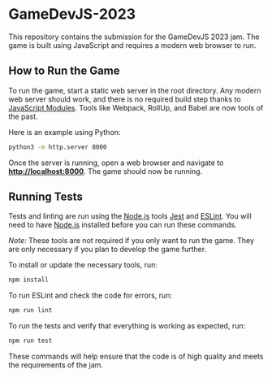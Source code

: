 # GameDevJS-2023
This repository contains the submission for the GameDevJS 2023 jam. The game is built using JavaScript and requires a modern web browser to run.

## How to Run the Game
To run the game, start a static web server in the root directory. Any modern web server should work, and there is no required build step thanks to [JavaScript Modules](https://developer.mozilla.org/en-US/docs/Web/JavaScript/Guide/Modules). Tools like Webpack, RollUp, and Babel are now tools of the past.

Here is an example using Python:

```bash
python3 -m http.server 8000
```

Once the server is running, open a web browser and navigate to **[http://localhost:8000](http://localhost:8000)**. The game should now be running.

## Running Tests
Tests and linting are run using the [Node.js](https://nodejs.org/) tools [Jest](https://jestjs.io/) and [ESLint](https://eslint.org/). You will need to have [Node.js](https://nodejs.org/) installed before you can run these commands.

*Note:* These tools are not required if you only want to run the game. They are only necessary if you plan to develop the game further.

To install or update the necessary tools, run:

```bash
npm install
```

To run ESLint and check the code for errors, run:

```bash
npm run lint
```

To run the tests and verify that everything is working as expected, run:

```bash
npm run test
```

These commands will help ensure that the code is of high quality and meets the requirements of the jam.
